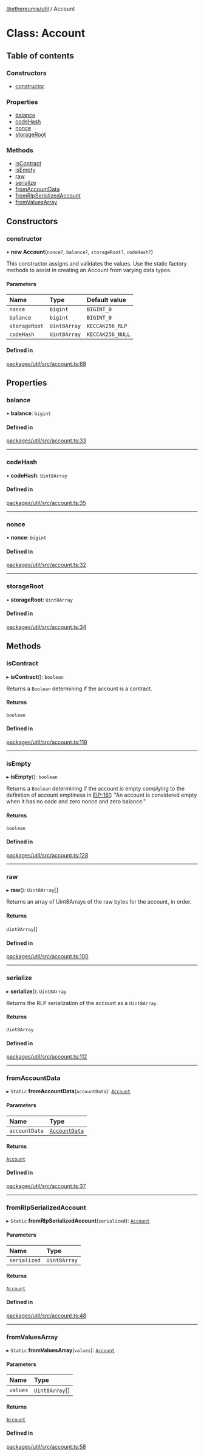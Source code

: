 [@ethereumjs/util](../README.md) / Account

# Class: Account

## Table of contents

### Constructors

- [constructor](Account.md#constructor)

### Properties

- [balance](Account.md#balance)
- [codeHash](Account.md#codehash)
- [nonce](Account.md#nonce)
- [storageRoot](Account.md#storageroot)

### Methods

- [isContract](Account.md#iscontract)
- [isEmpty](Account.md#isempty)
- [raw](Account.md#raw)
- [serialize](Account.md#serialize)
- [fromAccountData](Account.md#fromaccountdata)
- [fromRlpSerializedAccount](Account.md#fromrlpserializedaccount)
- [fromValuesArray](Account.md#fromvaluesarray)

## Constructors

### constructor

• **new Account**(`nonce?`, `balance?`, `storageRoot?`, `codeHash?`)

This constructor assigns and validates the values.
Use the static factory methods to assist in creating an Account from varying data types.

#### Parameters

| Name | Type | Default value |
| :------ | :------ | :------ |
| `nonce` | `bigint` | `BIGINT_0` |
| `balance` | `bigint` | `BIGINT_0` |
| `storageRoot` | `Uint8Array` | `KECCAK256_RLP` |
| `codeHash` | `Uint8Array` | `KECCAK256_NULL` |

#### Defined in

[packages/util/src/account.ts:68](https://github.com/ethereumjs/ethereumjs-monorepo/blob/master/packages/util/src/account.ts#L68)

## Properties

### balance

• **balance**: `bigint`

#### Defined in

[packages/util/src/account.ts:33](https://github.com/ethereumjs/ethereumjs-monorepo/blob/master/packages/util/src/account.ts#L33)

___

### codeHash

• **codeHash**: `Uint8Array`

#### Defined in

[packages/util/src/account.ts:35](https://github.com/ethereumjs/ethereumjs-monorepo/blob/master/packages/util/src/account.ts#L35)

___

### nonce

• **nonce**: `bigint`

#### Defined in

[packages/util/src/account.ts:32](https://github.com/ethereumjs/ethereumjs-monorepo/blob/master/packages/util/src/account.ts#L32)

___

### storageRoot

• **storageRoot**: `Uint8Array`

#### Defined in

[packages/util/src/account.ts:34](https://github.com/ethereumjs/ethereumjs-monorepo/blob/master/packages/util/src/account.ts#L34)

## Methods

### isContract

▸ **isContract**(): `boolean`

Returns a `Boolean` determining if the account is a contract.

#### Returns

`boolean`

#### Defined in

[packages/util/src/account.ts:119](https://github.com/ethereumjs/ethereumjs-monorepo/blob/master/packages/util/src/account.ts#L119)

___

### isEmpty

▸ **isEmpty**(): `boolean`

Returns a `Boolean` determining if the account is empty complying to the definition of
account emptiness in [EIP-161](https://eips.ethereum.org/EIPS/eip-161):
"An account is considered empty when it has no code and zero nonce and zero balance."

#### Returns

`boolean`

#### Defined in

[packages/util/src/account.ts:128](https://github.com/ethereumjs/ethereumjs-monorepo/blob/master/packages/util/src/account.ts#L128)

___

### raw

▸ **raw**(): `Uint8Array`[]

Returns an array of Uint8Arrays of the raw bytes for the account, in order.

#### Returns

`Uint8Array`[]

#### Defined in

[packages/util/src/account.ts:100](https://github.com/ethereumjs/ethereumjs-monorepo/blob/master/packages/util/src/account.ts#L100)

___

### serialize

▸ **serialize**(): `Uint8Array`

Returns the RLP serialization of the account as a `Uint8Array`.

#### Returns

`Uint8Array`

#### Defined in

[packages/util/src/account.ts:112](https://github.com/ethereumjs/ethereumjs-monorepo/blob/master/packages/util/src/account.ts#L112)

___

### fromAccountData

▸ `Static` **fromAccountData**(`accountData`): [`Account`](Account.md)

#### Parameters

| Name | Type |
| :------ | :------ |
| `accountData` | [`AccountData`](../interfaces/AccountData.md) |

#### Returns

[`Account`](Account.md)

#### Defined in

[packages/util/src/account.ts:37](https://github.com/ethereumjs/ethereumjs-monorepo/blob/master/packages/util/src/account.ts#L37)

___

### fromRlpSerializedAccount

▸ `Static` **fromRlpSerializedAccount**(`serialized`): [`Account`](Account.md)

#### Parameters

| Name | Type |
| :------ | :------ |
| `serialized` | `Uint8Array` |

#### Returns

[`Account`](Account.md)

#### Defined in

[packages/util/src/account.ts:48](https://github.com/ethereumjs/ethereumjs-monorepo/blob/master/packages/util/src/account.ts#L48)

___

### fromValuesArray

▸ `Static` **fromValuesArray**(`values`): [`Account`](Account.md)

#### Parameters

| Name | Type |
| :------ | :------ |
| `values` | `Uint8Array`[] |

#### Returns

[`Account`](Account.md)

#### Defined in

[packages/util/src/account.ts:58](https://github.com/ethereumjs/ethereumjs-monorepo/blob/master/packages/util/src/account.ts#L58)
